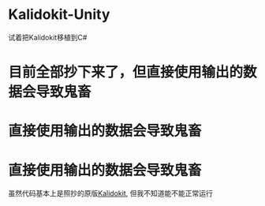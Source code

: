 # Kalidokit-Unity

试着把Kalidokit移植到C#  
# 目前全部抄下来了，但直接使用输出的数据会导致鬼畜
# 直接使用输出的数据会导致鬼畜
# 直接使用输出的数据会导致鬼畜
虽然代码基本上是照抄的原版[Kalidokit](https://github.com/yeemachine/kalidokit), 但我不知道能不能正常运行  
